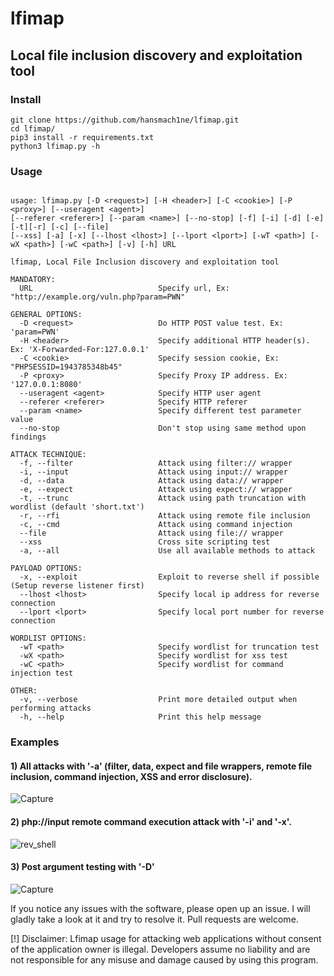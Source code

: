 # lfimap
## Local file inclusion discovery and exploitation tool


### Install
```
git clone https://github.com/hansmach1ne/lfimap.git
cd lfimap/
pip3 install -r requirements.txt
python3 lfimap.py -h

```
### Usage

```

usage: lfimap.py [-D <request>] [-H <header>] [-C <cookie>] [-P <proxy>] [--useragent <agent>] 
[--referer <referer>] [--param <name>] [--no-stop] [-f] [-i] [-d] [-e] [-t][-r] [-c] [--file] 
[--xss] [-a] [-x] [--lhost <lhost>] [--lport <lport>] [-wT <path>] [-wX <path>] [-wC <path>] [-v] [-h] URL

lfimap, Local File Inclusion discovery and exploitation tool

MANDATORY:
  URL                            Specify url, Ex: "http://example.org/vuln.php?param=PWN" 

GENERAL OPTIONS:
  -D <request>                   Do HTTP POST value test. Ex: 'param=PWN'
  -H <header>                    Specify additional HTTP header(s). Ex: 'X-Forwarded-For:127.0.0.1'
  -C <cookie>                    Specify session cookie, Ex: "PHPSESSID=1943785348b45"
  -P <proxy>                     Specify Proxy IP address. Ex: '127.0.0.1:8080'
  --useragent <agent>            Specify HTTP user agent
  --referer <referer>            Specify HTTP referer
  --param <name>                 Specify different test parameter value
  --no-stop                      Don't stop using same method upon findings

ATTACK TECHNIQUE:
  -f, --filter                   Attack using filter:// wrapper
  -i, --input                    Attack using input:// wrapper
  -d, --data                     Attack using data:// wrapper
  -e, --expect                   Attack using expect:// wrapper
  -t, --trunc                    Attack using path truncation with wordlist (default 'short.txt')
  -r, --rfi                      Attack using remote file inclusion
  -c, --cmd                      Attack using command injection
  --file                         Attack using file:// wrapper
  --xss                          Cross site scripting test
  -a, --all                      Use all available methods to attack

PAYLOAD OPTIONS:
  -x, --exploit                  Exploit to reverse shell if possible (Setup reverse listener first)
  --lhost <lhost>                Specify local ip address for reverse connection
  --lport <lport>                Specify local port number for reverse connection

WORDLIST OPTIONS:
  -wT <path>                     Specify wordlist for truncation test
  -wX <path>                     Specify wordlist for xss test
  -wC <path>                     Specify wordlist for command injection test

OTHER:
  -v, --verbose                  Print more detailed output when performing attacks
  -h, --help                     Print this help message

```

### Examples 

#### 1) All attacks with '-a' (filter, data, expect and file wrappers, remote file inclusion, command injection, XSS and error disclosure).

![Capture](https://user-images.githubusercontent.com/57464251/152049407-7c8d5293-a8e6-4c0d-ad08-ae5b95da78a2.PNG)

#### 2) php://input remote command execution attack with '-i' and '-x'.

![rev_shell](https://user-images.githubusercontent.com/57464251/152051221-0f1eab38-69d6-470b-98e2-8345557ebd82.PNG)

#### 3) Post argument testing with '-D'
![Capture](https://user-images.githubusercontent.com/57464251/152058166-d33b85dd-426c-4a93-9a32-a8367c372d6c.PNG)


If you notice any issues with the software, please open up an issue. I will gladly take a look at it and try to resolve it. Pull requests are welcome.

[!] Disclaimer: Lfimap usage for attacking web applications without consent of the application owner is illegal. Developers assume no liability and are 
not responsible for any misuse and damage caused by using this program.
